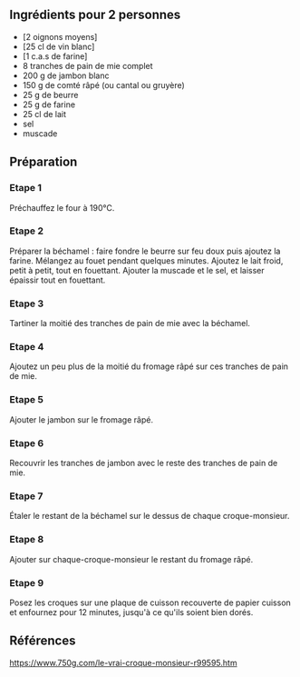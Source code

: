 ## Ingrédients pour 2 personnes

- [2 oignons moyens]
- [25 cl de vin blanc]
- [1 c.a.s de farine]
- 8 tranches de pain de mie complet
- 200 g de jambon blanc
- 150 g de comté râpé (ou cantal ou gruyère)
- 25 g de beurre
- 25 g de farine
- 25 cl de lait
- sel
- muscade

## Préparation

### Etape 1

Préchauffez le four à 190°C.

### Etape 2

Préparer la béchamel : faire fondre le beurre sur feu doux puis ajoutez la farine. Mélangez au fouet pendant quelques minutes. Ajoutez le lait froid, petit à petit, tout en fouettant. Ajouter la muscade et le sel, et laisser épaissir tout en fouettant.

### Etape 3

Tartiner la moitié des tranches de pain de mie avec la béchamel.

### Etape 4

Ajoutez un peu plus de la moitié du fromage râpé sur ces tranches de pain de mie.

### Etape 5

Ajouter le jambon sur le fromage râpé.

### Etape 6

Recouvrir les tranches de jambon avec le reste des tranches de pain de mie.

### Etape 7

Étaler le restant de la béchamel sur le dessus de chaque croque-monsieur.

### Etape 8

Ajouter sur chaque-croque-monsieur le restant du fromage râpé.

### Etape 9

Posez les croques sur une plaque de cuisson recouverte de papier cuisson et enfournez pour 12 minutes, jusqu'à ce qu'ils soient bien dorés.

## Références

https://www.750g.com/le-vrai-croque-monsieur-r99595.htm

